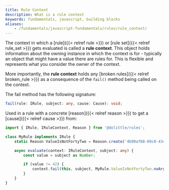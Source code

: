 ```yaml
---
title: Rule Context
description: What is a rule context
keywords: fundamentals, javascript, building blocks
aliases:
    - /fundamentals/javascript-fundamentals/rules/rule_context/
---
```

The context in which a [rule]({{< relref rule >}}) or [rule set]({{< relref rule_set >}}) gets
evaluated is called a **rule context**. This object holds information about
the owning instance in which the context is for - typically an object that
might have a value there are rules for. This is flexible and represents what
you consider the owner of the context.

More importantly, the **rule context** holds any [broken rules]({{< relref broken_rule >}})
as a consequence of the `fail()` method being called on the context.

The fail method has the following signature:

```typescript
fail(rule: IRule, subject: any, cause: Cause): void;
```

Used in a rule with a concrete [reason]({{< relref reason >}}) to get a [cause]({{< relref cause >}})
from:

```typescript
import { IRule, IRuleContext, Reason } from '@dolittle/rules';

class MyRule implements IRule {
    static Reason ValueIsNotFortyTwo = Reason.create('4b99af88-09c0-4342-8876-24c42a48d728', 'Value should be forty two');

    async evaluate(context: IRuleContext, subject: any) {
        const value = subject as Number;

        if (value != 42) {
            context.fail(this, subject, MyRule.ValueIsNotFortyTwo.noArguments());
        }
    }
}
```
